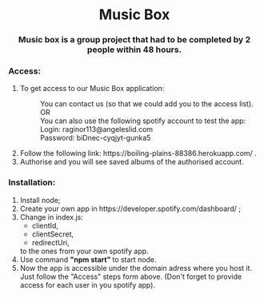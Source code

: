 <h1 align="center"> Music Box </h1>
<h3 align="center"> Music box is a group project that had to be completed by 2 people within 48 hours. </h3> 

<h3 align="left">Access:</h3>
<ol>
    <li> To get access to our Music Box application: </li>
    <dl>
        <dd>You can contact us (so that we could add you to the access list).</dd>
        <dd> OR </dd>
        <dd>You can also use the following spotify account to test the app:</dd>
        <dd>Login: raginor113@angeleslid.com</dd>
        <dd>Password: biDnec-cyqjyt-gunka5</dd>
    </dl>
    <li>Follow the following link: https://boiling-plains-88386.herokuapp.com/ .</li>
    <li>Authorise and you will see saved albums of the authorised account.</li>
</ol>


<h3 align="left">Installation:</h3>
<ol>
<li>Install node; </li>
<li>Create your own app in https://developer.spotify.com/dashboard/ ;</li>
<li>Change in index.js:
    <ul>
    <li>clientId,</li>
	<li>clientSecret,</li>
	<li>redirectUri,</li>
    </ul>
to the ones from your own spotify app.</li>
<li>
    Use command
        <b> "npm start" </b>
    to start node.
</li>
<li>Now the app is accessible under the domain adress where you host it.</li>
Just follow the "Access" steps form above. 
(Don't forget to provide access for each user in you spotify app). 